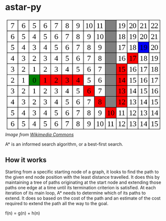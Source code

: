 # astar-py

![Pathfinding A* Star](./pathfinding-astar.png)
*Image from [Wikimedia Commons](https://commons.wikimedia.org/wiki/File:Pathfinding_A_Star.svg)*

A* is an informed search algorithm, or a best-first search.

## How it works
Starting from a specific starting node of a graph, it looks to find the path to the given end node position with the least distance travelled. It does this by maintaining a tree of paths originating at the start node and extending those paths one edge at a time until its termination criterion is satisfied.
At each iteration of its main loop, A* needs to determine which of its paths to extend. It does so based on the cost of the path and an estimate of the cost required to extend the path all the way to the goal.

f(n) = g(n) + h(n)


